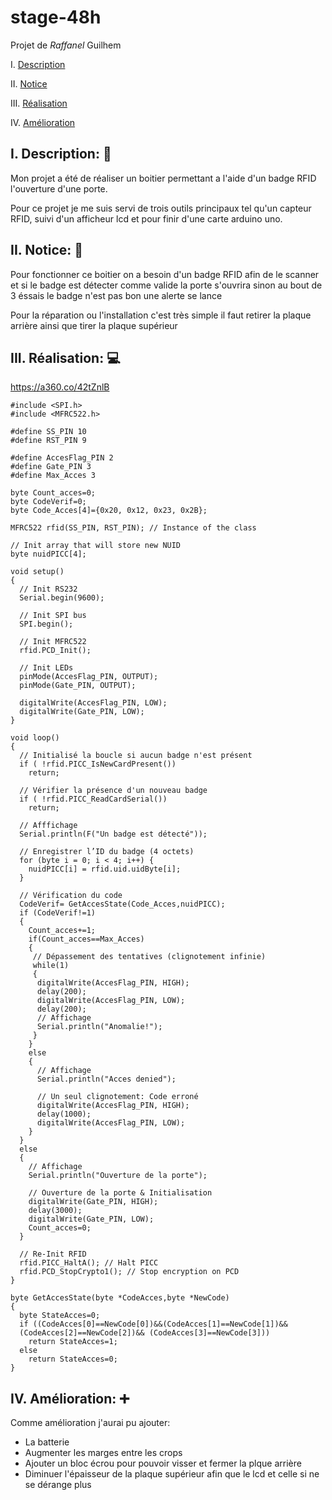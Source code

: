 # stage-48h

Projet de _Raffanel_ Guilhem

I. [Description](#i-description-🔎)

II. [Notice](#ii-notice-📜)

III. [Réalisation](#iii-réalisation-💻)

IV. [Amélioration](#iv-amélioration-➕)


## I. Description: 🔎

Mon projet a été de réaliser un boitier permettant a l'aide d'un badge RFID l'ouverture d'une porte.

Pour ce projet je me suis servi de trois outils principaux tel qu'un capteur RFID, suivi d'un afficheur lcd et pour finir d'une carte arduino uno.

## II. Notice: 📜

Pour fonctionner ce boitier on a besoin d'un badge RFID afin de le scanner et si le badge est détecter comme valide la porte s'ouvrira sinon au bout de 3 éssais le badge n'est pas bon une alerte se lance

Pour la réparation ou l'installation c'est très simple il faut retirer la plaque arrière ainsi que tirer la plaque supérieur 

## III. Réalisation: 💻

https://a360.co/42tZnlB

```arduino
#include <SPI.h>
#include <MFRC522.h>

#define SS_PIN 10
#define RST_PIN 9
    
#define AccesFlag_PIN 2
#define Gate_PIN 3
#define Max_Acces 3

byte Count_acces=0; 
byte CodeVerif=0; 
byte Code_Acces[4]={0x20, 0x12, 0x23, 0x2B}; 

MFRC522 rfid(SS_PIN, RST_PIN); // Instance of the class

// Init array that will store new NUID 
byte nuidPICC[4];

void setup() 
{ 
  // Init RS232
  Serial.begin(9600);

  // Init SPI bus
  SPI.begin(); 

  // Init MFRC522 
  rfid.PCD_Init(); 

  // Init LEDs 
  pinMode(AccesFlag_PIN, OUTPUT);
  pinMode(Gate_PIN, OUTPUT);
  
  digitalWrite(AccesFlag_PIN, LOW);
  digitalWrite(Gate_PIN, LOW);
}
 
void loop() 
{
  // Initialisé la boucle si aucun badge n'est présent 
  if ( !rfid.PICC_IsNewCardPresent())
    return;

  // Vérifier la présence d'un nouveau badge 
  if ( !rfid.PICC_ReadCardSerial())
    return;

  // Afffichage 
  Serial.println(F("Un badge est détecté"));

  // Enregistrer l’ID du badge (4 octets) 
  for (byte i = 0; i < 4; i++) {
    nuidPICC[i] = rfid.uid.uidByte[i];
  }

  // Vérification du code 
  CodeVerif= GetAccesState(Code_Acces,nuidPICC); 
  if (CodeVerif!=1)
  {
    Count_acces+=1;
    if(Count_acces==Max_Acces)
    {
     // Dépassement des tentatives (clignotement infinie) 
     while(1)
     {
      digitalWrite(AccesFlag_PIN, HIGH);
      delay(200); 
      digitalWrite(AccesFlag_PIN, LOW);
      delay(200); 
      // Affichage 
      Serial.println("Anomalie!");
     }
    }
    else
    {
      // Affichage 
      Serial.println("Acces denied");
    
      // Un seul clignotement: Code erroné 
      digitalWrite(AccesFlag_PIN, HIGH);
      delay(1000); 
      digitalWrite(AccesFlag_PIN, LOW);
    }
  }
  else
  {
    // Affichage 
    Serial.println("Ouverture de la porte");
    
    // Ouverture de la porte & Initialisation 
    digitalWrite(Gate_PIN, HIGH);
    delay(3000); 
    digitalWrite(Gate_PIN, LOW);
    Count_acces=0; 
  }

  // Re-Init RFID
  rfid.PICC_HaltA(); // Halt PICC
  rfid.PCD_StopCrypto1(); // Stop encryption on PCD
}

byte GetAccesState(byte *CodeAcces,byte *NewCode) 
{
  byte StateAcces=0; 
  if ((CodeAcces[0]==NewCode[0])&&(CodeAcces[1]==NewCode[1])&&
  (CodeAcces[2]==NewCode[2])&& (CodeAcces[3]==NewCode[3]))
    return StateAcces=1; 
  else
    return StateAcces=0; 
}
```

## IV. Amélioration: ➕

Comme amélioration j'aurai pu ajouter:

- La batterie
- Augmenter les marges entre les crops
- Ajouter un bloc écrou pour pouvoir visser et fermer la plque arrière
- Diminuer l'épaisseur de la plaque supérieur afin que le lcd et celle si ne se dérange plus